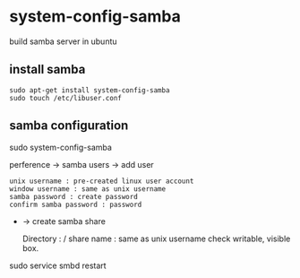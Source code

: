 # system-config-samba
  build samba server in ubuntu

## install samba
    sudo apt-get install system-config-samba
    sudo touch /etc/libuser.conf
    
## samba configuration
    
  sudo system-config-samba
    
  perference -> samba users -> add user
    
    unix username : pre-created linux user account
    window username : same as unix username
    samba password : create password
    confirm samba password : password
  
  + ->  create samba share
    
    Directory : /
    share name : same as unix username
    check writable, visible box.
    
  sudo service smbd restart
  
    
        
